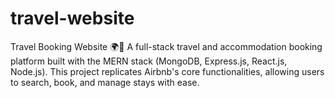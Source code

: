 # travel-website

Travel Booking Website 🌍🏡 A full-stack travel and accommodation booking platform built with the MERN stack (MongoDB, Express.js, React.js, Node.js). This project replicates Airbnb's core functionalities, allowing users to search, book, and manage stays with ease.
